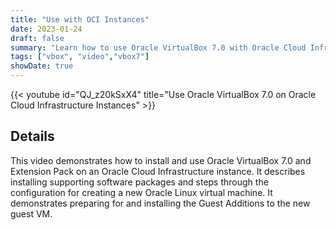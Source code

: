 ```yaml
---
title: "Use with OCI Instances"
date: 2023-01-24
draft: false
summary: "Learn how to use Oracle VirtualBox 7.0 with Oracle Cloud Infrastructure instances."
tags: ["vbox", "video","vbox7"]
showDate: true
---
```


{{< youtube id="QJ_z20kSxX4" title="Use Oracle VirtualBox 7.0 on Oracle Cloud Infrastructure Instances" >}}

## Details

This video demonstrates how to install and use Oracle VirtualBox 7.0 and Extension Pack on an Oracle Cloud Infrastructure instance. It describes installing supporting software packages and steps through the configuration for creating a new Oracle Linux virtual machine. It demonstrates preparing for and installing the Guest Additions to the new guest VM.
